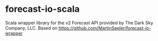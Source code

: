 forecast-io-scala
=================

Scala wrapper library for the v2 Forecast API provided by The Dark Sky Company, LLC. Based on https://github.com/MartinSeeler/forecast-io-wrapper
